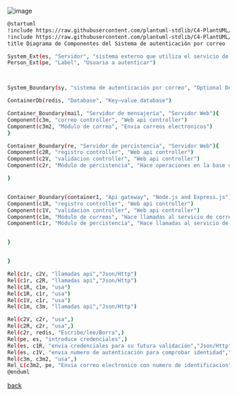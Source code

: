 ![image](http://www.plantuml.com/plantuml/png/jLJ1JXin4BtlLxWv1GcoIjfJJnGI2RNG8bBe4StQGp3osjkn3QHLfVv3lwCdFe4_wPTqd2NB9bsbHQY7IF7pUyyppzxPzG4enD9aBxIL9YeKbo5K_dMU4zmCPZfSnY9w9EbiG1i6qfLvPS0cpOuFokWYtt-rSvoWqwF3l0GVa1WwtsS5Q8iqgFwJVravovhQF-XWK8mrp0XA47nGGq3FIoEccgNr5iHqc9OWzVsT5PKZ8HqHkYoRpXFhV78R-kYtHM-ATAsLenx_zmyEU1kGh1EV8ueOjD5V63F29whKxiyJUblPCP9tTk5R8NiTGe4ccPxw2CGYUDGGyxEcb3qNhGAQz_sygM5p5ydsGnMqis346BqadLPSnjSiQ-vbNFG9bKvDZY500HwJy1tEVtt_SGs6crDBVAkbUooe16rQ4QMQIhGUhf3kVqAllVK9YtHwSoTz-RBa_RfU8TcRd358ISHS0PLkerkhoX6pZkxlL3Gfx5RN4tkjuM7j1HgKx62rT9ujldKsGRZMGeKaKyXMwh_rC3hXVS8Pq-cfNOpEcCGnQmLIE_jKDRKYw2Zw02GAn-Z273aBAmo8T9c9hY0i8k5CEaEHIsZ8Nc-uZXa4l85vidxl50wkl02hnEIs8lIUbsl939-HpF1PoGpBhiVXcr2CWH8KSFsjBxRXhNbjJdcpOPlCjfnr_Jj1KplNJ-1HNkdUTk-jTpO_2A5YIOjvyYzC9jNjHm-h8As1PrqWA_dRsdnGJHqb_MYftwuDkCXEb87bd9caKLHWRX3pFSwxOQMHY8cXqwMgoB5A5YsoC-YNj4IfdnQc3ts58oeW43wAYnWY_ri-81wD7M7LJcUDauqbKiVahbqbFmbo1P3GAcqgK1sUY_3IT5f9uFomNsCLhWsezdnYoBQAg8-vM5JXKltJeu_7VCmkMXLByni0)

```bash
@startuml
!include https://raw.githubusercontent.com/plantuml-stdlib/C4-PlantUML/master/C4_Container.puml
!include https://raw.githubusercontent.com/plantuml-stdlib/C4-PlantUML/master/C4_Component.puml
title Diagrama de Componentes del Sistema de autenticación por correo

System_Ext(es, "Servidor", "sistema externo que utiliza el servicio de autenticación")
Person_Ext(pe, "Label", "Usuario a autenticar")



System_Boundary(sy, "sistema de autenticación por correo", "Optional Description"){

ContainerDb(redis, "Database", "Key–value database")

Container_Boundary(mail, "Servidor de mensajería", "Servidor Web"){
Component(c3m, "correo controller", "Web api controller")
Component(c3m2, "Módulo de correo", "Envia correos electronicos")
}

Container_Boundary(re, "Servidor de percistencia", "Servidor Web"){
Component(c2R, "registro controller", "Web api controller")
Component(c2V, "validacion controller", "Web api controller")
Component(c2r, "Módulo de percistencia", "Hace operaciones en la base de datos")

}


Container_Boundary(container1, "Api gateway", "Node.js and Express.js"){
Component(c1R, "registro controller", "Web api controller")
Component(c1V, "validacion controller", "Web api controller")
Component(c1m, "Módulo de correos", "Hace llamadas al servicio de correo")
Component(c1r, "Módulo de percistencia", "Hace llamadas al servicio de percistencia")


}


}

Rel(c1r, c2V, "llamadas api","Json/Http")
Rel(c1r, c2R, "llamadas api","Json/Http")
Rel(c1R, c1m, "usa")
Rel(c1R, c1r, "usa")
Rel(c1V, c1r, "usa")
Rel(c1m, c3m, "llamadas api","Json/Http")

Rel(c2V, c2r, "usa",)
Rel(c2R, c2r, "usa",)
Rel(c2r, redis, "Escribe/lee/Borra",)
Rel(pe, es, "introduce credenciales",)
Rel(es, c1R, "envia credenciales para su futura validación","Json/Http")
Rel(es, c1V, "envia numero de autenticación para comprobar identidad","Json/Http")
Rel(c3m, c3m2, "usa",)
Rel_L(c3m2, pe, "Envia correo electronico con numero de identificacion","SMTP")
@enduml
```

[back](./../../Diagramas.md)